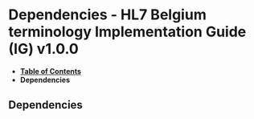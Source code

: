 # Dependencies - HL7 Belgium terminology Implementation Guide (IG) v1.0.0

* [**Table of Contents**](toc.md)
* **Dependencies**

## Dependencies

